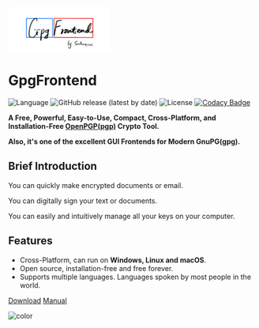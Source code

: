 ![gpgfrontend-logo](_media/_coverpage/gpgfrontend-logo.png)

# GpgFrontend

![Language](https://img.shields.io/badge/language-C%2B%2B-green)
![GitHub release (latest by date)](https://img.shields.io/github/v/release/saturneric/gpgfrontend)
![License](https://img.shields.io/badge/License-GPL--3.0-orange)
[![Codacy Badge](https://app.codacy.com/project/badge/Grade/d1750e052a85430a8f1f84e58a0fceda)](https://www.codacy.com/gh/saturneric/GpgFrontend/dashboard?utm_source=github.com&amp;utm_medium=referral&amp;utm_content=saturneric/GpgFrontend&amp;utm_campaign=Badge_Grade)

**A Free, Powerful, Easy-to-Use, Compact, Cross-Platform, and Installation-Free [OpenPGP(pgp)](https://www.openpgp.org/)
Crypto Tool.**

**Also, it's one of the excellent GUI Frontends for Modern GnuPG(gpg).**

## Brief Introduction

You can quickly make encrypted documents or email.

You can digitally sign your text or documents.

You can easily and intuitively manage all your keys on your computer.

## Features

- Cross-Platform, can run on **Windows, Linux and macOS**.
- Open source, installation-free and free forever.
- Supports multiple languages. Languages spoken by most people in the world.

[Download](https://github.com/saturneric/GpgFrontend/releases/latest)
[Manual](overview.md)

<!-- 背景色 -->
![color](#ffffff)
